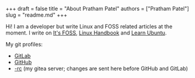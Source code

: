 +++ 
draft = false
title = "About Pratham Patel"
authors = ["Pratham Patel"]
slug = "readme.md"
+++

Hi! I am a developer but write Linux and FOSS related articles at the moment. I write on [It's FOSS](https://itsfoss.com/author/pratham/), [Linux Handbook](https://linuxhandbook.com/author/pratham/) and [Learn Ubuntu](https://learnubuntu.com/author/pratham/).

My git profiles:

 - [GitLab](https://gitlab.com/thefossguy)
 - [GitHub](https://github.com/thefossguy)
 - [-rc](https://git.thefossguy.com/thefossguy/) (my gitea server; changes are sent here before GitHub and GitLab)
